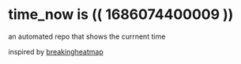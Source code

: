 # time_now is (( 1686074400009 ))

an automated repo that shows the currnent time

inspired by [breakingheatmap](https://github.com/breakingheatmap/breakingheatmap)